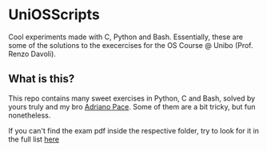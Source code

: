 # UniOSScripts
Cool experiments made with C, Python and Bash.
Essentially, these are some of the solutions to the execercises for the OS Course @ Unibo (Prof. Renzo Davoli).

## What is this?
This repo contains many sweet exercises in Python, C and Bash, solved by yours truly and my bro [Adriano Pace](https://github.com/Adrianorieti). 
Some of them are a bit tricky, but fun nonetheless. 

If you can't find the exam pdf inside the respective folder, try to look for it in the full list [here](https://www.cs.unibo.it/~renzo/so/provapratica.shtml)

